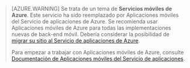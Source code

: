 >[AZURE.WARNING] Se trata de un tema de **Servicios móviles de Azure**. Este servicio ha sido reemplazado por Aplicaciones móviles del Servicio de aplicaciones de Azure. Se recomienda usar Aplicaciones móviles de 
> Azure para todas las implementaciones nuevas de back-end móvil. Debería considerar la posibilidad de [migrar su sitio al Servicio de aplicaciones de Azure](../articles/app-service-mobile/app-service-mobile-migrating-from-mobile-services.md).
>
> Para empezar a trabajar con Aplicaciones móviles de Azure, consulte [Documentación de Aplicaciones móviles del Servicio de aplicaciones](/documentation/learning-paths/appservice-mobileapps/).

<!---HONumber=AcomDC_0413_2016-->